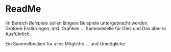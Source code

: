 # ReadMe

Im Bereich *Beispiele* sollen längere Beispiele untergebracht werden. Größere Erklärungen, inkl. Grafiken ... Sammelstelle für Dies und Das aber in Ausführlich.

Ein Sammelbecken für alles Mögliche ... und Unmögliche.